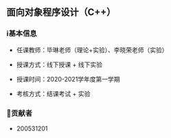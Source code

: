 ## 面向对象程序设计（C++）

### ℹ基本信息

+ 任课教师：毕琳老师（理论+实验）、李晓荣老师（实验）

+ 授课方式：线下授课 + 线下实验

+ 授课时间：2020-2021学年度第一学期

+ 考核方式：结课考试 + 实验

### 👤贡献者

+ 200531201
